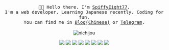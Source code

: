 <p align="center">
  <samp>👋🏻 Hello there. I'm <a href="https://github.com/SpiffyEight77" target="_blank" rel="noopener">SpiffyEight77</a>.<br />I'm a web developer. Learning Japanese recently. Coding for fun.<br />You can find me in <a href="https://blog.spiffyeight77.com" target="_blank" rel="noopener">Blog(Chinese)</a> or <a href="https://t.me/async_coda" target="_blank" rel="noopener">Telegram</a>. </samp>
  <br />
  <br />
  <img src="https://i.loli.net/2020/10/09/pFmwBTLPfNOlgKM.gif" alt="nichijou" />
</p>

<!-- <p align="center">
  <samp>My Language and tools:</samp>
</p> -->

<div align="center">
  <img src="https://img.shields.io/badge/go-%2300ADD8.svg?&style=for-the-badge&logo=go&logoColor=white" />
  <img src="https://img.shields.io/badge/lua-%232C2D72.svg?&style=for-the-badge&logo=lua&logoColor=white"/>
  <img src="https://img.shields.io/badge/rust-%23000000.svg?&style=for-the-badge&logo=rust&logoColor=white"/>
  <img src="https://img.shields.io/badge/typescript%20-%23007ACC.svg?&style=for-the-badge&logo=typescript&logoColor=white"/>
  <img src="https://img.shields.io/badge/neovim-%2357A143.svg?&style=for-the-badge&logo=neovim&logoColor=white"/>
  <img src="https://img.shields.io/badge/Docker-%232496ED.svg?style=for-the-badge&logo=Docker&logoColor=white" />
  <img src="https://img.shields.io/badge/Kubernetes-%23326CE5.svg?style=for-the-badge&logo=Kubernetes&logoColor=white" />
  <img src="https://img.shields.io/badge/Swift-%23F05138.svg?style=for-the-badge&logo=Swift&logoColor=white" />
</div>

<!-- <p align="center">
  <samp>Contact me:</samp>
</p> -->

